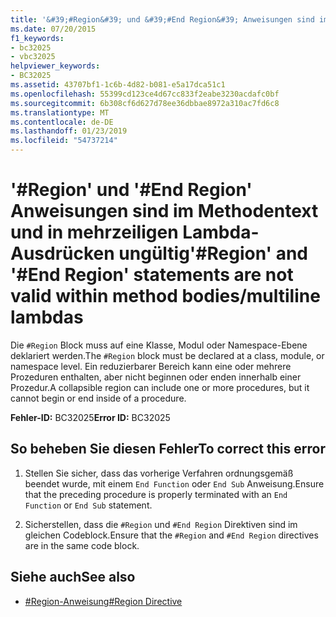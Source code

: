 ```yaml
---
title: '&#39;#Region&#39; und &#39;#End Region&#39; Anweisungen sind im Methodentext/in mehrzeiligen Lambda-Ausdrücken ungültig'
ms.date: 07/20/2015
f1_keywords:
- bc32025
- vbc32025
helpviewer_keywords:
- BC32025
ms.assetid: 43707bf1-1c6b-4d82-b081-e5a17dca51c1
ms.openlocfilehash: 55399cd123ce4d67cc833f2eabe3230acdafc0bf
ms.sourcegitcommit: 6b308cf6d627d78ee36dbbae8972a310ac7fd6c8
ms.translationtype: MT
ms.contentlocale: de-DE
ms.lasthandoff: 01/23/2019
ms.locfileid: "54737214"
---
```

# <a name="39region39-and-39end-region39-statements-are-not-valid-within-method-bodiesmultiline-lambdas"></a><span data-ttu-id="1f6d4-102">&#39;#Region&#39; und &#39;#End Region&#39; Anweisungen sind im Methodentext und in mehrzeiligen Lambda-Ausdrücken ungültig</span><span class="sxs-lookup"><span data-stu-id="1f6d4-102">&#39;#Region&#39; and &#39;#End Region&#39; statements are not valid within method bodies/multiline lambdas</span></span>
<span data-ttu-id="1f6d4-103">Die `#Region` Block muss auf eine Klasse, Modul oder Namespace-Ebene deklariert werden.</span><span class="sxs-lookup"><span data-stu-id="1f6d4-103">The `#Region` block must be declared at a class, module, or namespace level.</span></span> <span data-ttu-id="1f6d4-104">Ein reduzierbarer Bereich kann eine oder mehrere Prozeduren enthalten, aber nicht beginnen oder enden innerhalb einer Prozedur.</span><span class="sxs-lookup"><span data-stu-id="1f6d4-104">A collapsible region can include one or more procedures, but it cannot begin or end inside of a procedure.</span></span>  
  
 <span data-ttu-id="1f6d4-105">**Fehler-ID:** BC32025</span><span class="sxs-lookup"><span data-stu-id="1f6d4-105">**Error ID:** BC32025</span></span>  
  
## <a name="to-correct-this-error"></a><span data-ttu-id="1f6d4-106">So beheben Sie diesen Fehler</span><span class="sxs-lookup"><span data-stu-id="1f6d4-106">To correct this error</span></span>  
  
1.  <span data-ttu-id="1f6d4-107">Stellen Sie sicher, dass das vorherige Verfahren ordnungsgemäß beendet wurde, mit einem `End Function` oder `End Sub` Anweisung.</span><span class="sxs-lookup"><span data-stu-id="1f6d4-107">Ensure that the preceding procedure is properly terminated with an `End Function` or `End Sub` statement.</span></span>  
  
2.  <span data-ttu-id="1f6d4-108">Sicherstellen, dass die `#Region` und `#End Region` Direktiven sind im gleichen Codeblock.</span><span class="sxs-lookup"><span data-stu-id="1f6d4-108">Ensure that the `#Region` and `#End Region` directives are in the same code block.</span></span>  
  
## <a name="see-also"></a><span data-ttu-id="1f6d4-109">Siehe auch</span><span class="sxs-lookup"><span data-stu-id="1f6d4-109">See also</span></span>
- [<span data-ttu-id="1f6d4-110">#Region-Anweisung</span><span class="sxs-lookup"><span data-stu-id="1f6d4-110">#Region Directive</span></span>](../../../visual-basic/language-reference/directives/region-directive.md)
